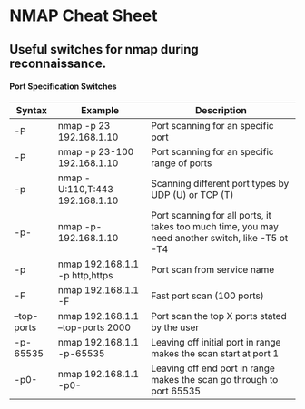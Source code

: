 # NMAP Cheat Sheet

## Useful switches for nmap during reconnaissance. 

#### Port Specification Switches

Syntax          | Example                | Description
--------------- | ---------------------- | ------------
-P  | nmap -p 23 192.168.1.10 | Port scanning for an specific port
-P  | nmap -p 23-100 192.168.1.10 | Port scanning for an specific range of ports 
-p  | nmap -U:110,T:443 192.168.1.10 | Scanning different port types by UDP (U) or TCP (T)
-p-  | nmap -p- 192.168.1.10 | Port scanning for all ports, it takes too much time, you may need another switch, like -T5 ot -T4
-p	 | nmap 192.168.1.1 -p http,https	| Port scan from service name
-F  | nmap 192.168.1.1 -F	| Fast port scan (100 ports)
–top-ports  | nmap 192.168.1.1 –top-ports 2000	| Port scan the top X ports stated by the user
-p-65535  | nmap 192.168.1.1 -p-65535	| Leaving off initial port in range makes the scan start at port 1
-p0-	 | nmap 192.168.1.1 -p0-	| Leaving off end port in range makes the scan go through to port 65535
